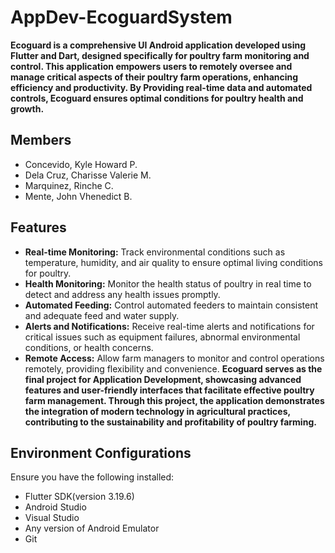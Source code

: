 # AppDev-EcoguardSystem

**Ecoguard is a comprehensive UI Android application developed using Flutter and Dart, designed specifically for poultry farm monitoring and control. This application empowers users to remotely oversee and manage critical aspects of their poultry farm operations, enhancing efficiency and productivity. 
By Providing real-time data and automated controls, Ecoguard ensures optimal conditions for poultry health and growth.**

## Members
* Concevido, Kyle Howard P.
* Dela Cruz, Charisse Valerie M.
* Marquinez, Rinche C.
* Mente, John Vhenedict B.
## Features
* **Real-time Monitoring:** Track environmental conditions such as temperature, humidity, and air quality to ensure optimal living conditions for poultry.
* **Health Monitoring:** Monitor the health status of poultry in real time to detect and address any health issues promptly.
* **Automated Feeding:** Control automated feeders to maintain consistent and adequate feed and water supply.
* **Alerts and Notifications:** Receive real-time alerts and notifications for critical issues such as equipment failures, abnormal environmental conditions, or health concerns.
* **Remote Access:** Allow farm managers to monitor and control operations remotely, providing flexibility and convenience.
**Ecoguard serves as the final project for Application Development, showcasing advanced features and user-friendly interfaces that facilitate effective poultry farm management. Through this project, the application demonstrates the integration of modern technology in agricultural practices, contributing to the sustainability and profitability of poultry farming.**

## Environment Configurations
Ensure you have the following installed:
* Flutter SDK(version 3.19.6)
* Android Studio
* Visual Studio
* Any version of Android Emulator
* Git
